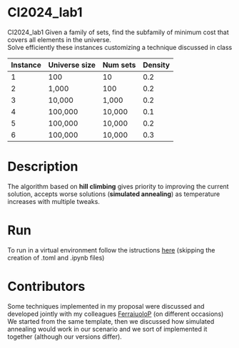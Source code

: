 # CI2024_lab1
CI2024_lab1
Given a family of sets, find the subfamily of minimum cost that covers all elements in the universe.\
Solve efficiently these instances customizing a technique discussed in class

| Instance | Universe size | Num sets | Density |
|----------|---------------|----------|---------|
| 1        | 100           | 10       | 0.2     |
| 2        | 1,000         | 100      | 0.2     |
| 3        | 10,000        | 1,000    | 0.2     |
| 4        | 100,000       | 10,000   | 0.1     |
| 5        | 100,000       | 10,000   | 0.2     |
| 6        | 100,000       | 10,000   | 0.3     |

# Description 
The algorithm based on **hill climbing** gives priority to improving the current solution, accepts worse solutions (**simulated annealing**) as temperature increases with multiple tweaks.
# Run
To run in a virtual environment follow the istructions [here](https://github.com/squillero/computational-intelligence/tree/master/2024-25/contrib/poetry_installation_guide) (skipping the creation of .toml and .ipynb files)
# Contributors
Some techniques implemented in my proposal were discussed and developed jointly with my colleagues  [FerraiuoloP]((https://github.com/FerraiuoloP)) (on different occasions)\
We started from the same template, then we discussed how simulated annealing would work in our scenario and we sort of implemented it together (although our versions differ).

